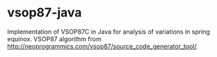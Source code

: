 # vsop87-java
Implementation of VSOP87C in Java for analysis of variations in spring equinox. VSOP87 algorithm from http://neoprogrammics.com/vsop87/source_code_generator_tool/.
